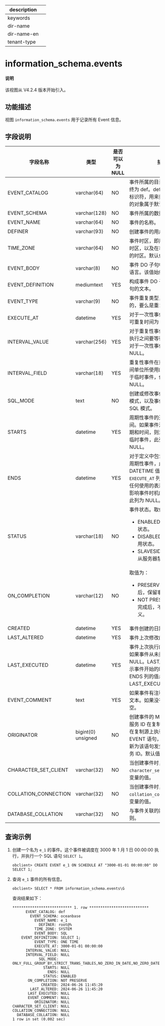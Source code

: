 |description||
|---|---|
|keywords||
|dir-name||
|dir-name-en||
|tenant-type||

# information_schema.events  

<main id="notice" type='explain'>
  <h4>说明</h4>
  <p>该视图从 V4.2.4 版本开始引入。</p>
</main>

## 功能描述

视图 `information_schema.events` 用于记录所有 Event 信息。

## 字段说明

| **字段名称** | **类型** | **是否可以为 NULL** | **描述** |
| ------------ | -------- | ------------------- | -------- |
| EVENT_CATALOG        | varchar(64)        | NO   | 事件所属的目录名称，此值始终为 def。def 是一个通用的标识符，用来指明系统视图中的对象属于默认目录。     |
| EVENT_SCHEMA         | varchar(128)       | NO   | 事件所属的数据库名称。     |
| EVENT_NAME           | varchar(64)        | NO   | 事件的名称。     |
| DEFINER              | varchar(93)        | NO   | 创建事件的用户。     |
| TIME_ZONE            | varchar(64)        | NO   | 事件时区，即用于调度事件的时区，以及在事件执行时生效的时区。默认值为 SYSTEM。     |
| EVENT_BODY           | varchar(8)         | NO   | 事件 DO 子句中语句所使用的语言。该值始终为 SQL。     |
| EVENT_DEFINITION     | mediumtext         | YES  | 构成事件 DO 子句的 SQL 语句的文本。     |
| EVENT_TYPE           | varchar(9)         | NO   | 事件重复类型，要么是一次性的，要么是重复性的。     |
| EXECUTE_AT           | datetime           | YES  | 对于一次性事件的开始时间，可重复时间为 NULL。     |
| INTERVAL_VALUE       | varchar(256)       | YES  | 对于重复性事件，表示在事件执行之间要等待的间隔次数。对于一次性事件，值始终为 NULL。     |
| INTERVAL_FIELD       | varchar(18)        | YES  | 重复性事件在重复前等待的时间单位所使用的时间间隔。对于临时事件，值始终为 NULL。     |
| SQL_MODE             | text               | NO   | 创建或修改事件时生效的 SQL 模式，以及事件执行时使用的 SQL 模式。     |
| STARTS               | datetime           | YES  | 周期性事件的开始日期和时间。如果事件没有定义开始日期和时间，则为 NULL。对于临时事件，此列始终为 NULL。     |
| ENDS                 | datetime           | YES  | 对于定义中包含 ENDS 子句的周期性事件，此列包含相应的 DATETIME 值。与 `EXECUTE_AT` 列一样，此值解析任何使用的表达式。如果没有影响事件时机的 ENDS 子句，此列为 NULL。     |
| STATUS               | varchar(18)        | NO   | 事件状态。取值为: <ul><li>ENABLED：事件处于启用状态。</li><li>DISABLED：事件处于禁用状态。</li><li>SLAVESIDE_DISABLED：从服务器禁用事件。</li></ul>      |
| ON_COMPLETION        | varchar(12)        | NO   | 取值为：<ul><li>PRESERVE：当事件完成后，保留事件定义。</li><li>NOT PRESERVE：当事件完成后，不保留事件定义。</li></ul>     |
| CREATED              | datetime           | YES  | 事件创建的日期和时间。     |
| LAST_ALTERED         | datetime           | YES  | 事件上次修改的日期和时间。     |
| LAST_EXECUTED        | datetime           | YES  | 事件上次执行的日期和时间。如果事件从未执行过，此列为 NULL。LAST_EXECUTED 表示事件开始的时间。因而，ENDS 列的值永远不会小于 LAST_EXECUTED。     |
| EVENT_COMMENT        | text               | YES  | 如果事件有注释，则为注释的文本。如果没有，则此值为空。     |
| ORIGINATOR           | bigint(0) unsigned | NO   | 创建事件的 MySQL 服务器的服务 ID 在复制中使用。如果在复制源上执行 ALTER EVENT 语句，该值可能会更新为该语句发生时服务器的服务 ID。默认值为 0。     |
| CHARACTER_SET_CLIENT | varchar(32)        | NO   | 当创建事件时，会话的 `character_set_client` 系统变量的值。     |
| COLLATION_CONNECTION | varchar(32)        | NO   | 当创建事件时，会话的 `collation_connection` 系统变量的值。     |
| DATABASE_COLLATION   | varchar(32)        | NO   | 与事件关联的数据库的排序规则。     |

## 查询示例

1. 创建一个名为 `e_1` 的事件。这个事件被调度在 3000 年 1 月 1 日 00:00:00 执行，并执行一个 SQL 语句 `SELECT 1`。

    ```shell
    obclient> CREATE EVENT e_1 ON SCHEDULE AT "3000-01-01 00:00:00" DO SELECT 1;
    ```

2. 查询  `e_1` 事件的所有信息。

    ```shell
    obclient> SELECT * FROM information_schema.events\G
    ```

    查询结果如下：

    ```shell
    *************************** 1. row ***************************
          EVENT_CATALOG: def
            EVENT_SCHEMA: oceanbase
              EVENT_NAME: e_1
                DEFINER: root@%
              TIME_ZONE: SYSTEM
              EVENT_BODY: SQL
        EVENT_DEFINITION: SELECT 1;
              EVENT_TYPE: ONE TIME
              EXECUTE_AT: 3000-01-01 00:00:00
          INTERVAL_VALUE: NULL
          INTERVAL_FIELD: NULL
                SQL_MODE: ONLY_FULL_GROUP_BY,STRICT_TRANS_TABLES,NO_ZERO_IN_DATE,NO_ZERO_DATE,ERROR_FOR_DIVISION_BY_ZERO,NO_AUTO_CREATE_USER,NO_ENGINE_SUBSTITUTION
                  STARTS: NULL
                    ENDS: NULL
                  STATUS: ENABLED
           ON_COMPLETION: NOT PRESERVE
                 CREATED: 2024-06-26 11:45:20
            LAST_ALTERED: 2024-06-26 11:45:20
           LAST_EXECUTED: NULL
           EVENT_COMMENT: NULL
              ORIGINATOR: NULL
    CHARACTER_SET_CLIENT: NULL
    COLLATION_CONNECTION: NULL
      DATABASE_COLLATION: NULL
    1 row in set (0.002 sec)
    ```
